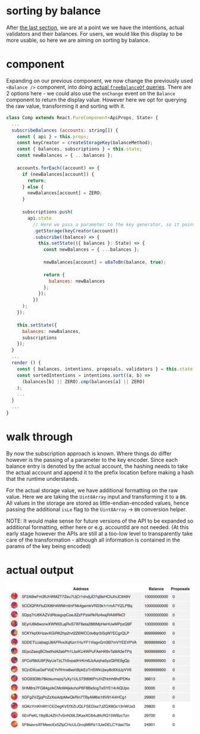 # sorting by balance

After [the last section](tut-006.md), we are at a point we we have the intentions, actual validators and their balances. For users, we would like this display to be more usable, so here we are aiming on sorting by balance.

# component

Expanding on our previous component, we now change the previously used `<Balance />` component, into doing [actual `freeBalanceOf` queries](../packages/app-example/src/comp-007.tsx). There are 2 options here - we could also use the `onChange` event on the `Balance` component to return the display value. However here we opt for querying the raw value, transforming it and sorting with it.

```js
class Comp extends React.PureComponent<ApiProps, State> {
  ...
  subscribeBalances (accounts: string[]) {
    const { api } = this.props;
    const keyCreator = createStorageKey(balanceMethod);
    const { balances, subscriptions } = this.state;
    const newBalances = { ...balances };

    accounts.forEach((account) => {
      if (newBalances[account]) {
        return;
      } else {
        newBalances[account] = ZERO;
      }

      subscriptions.push(
        api.state
          // Here we pass a parameter to the key generator, so it points to the correct storage entry
          .getStorage(keyCreator(account))
          .subscribe((balance) => {
            this.setState(({ balances }: State) => {
              const newBalances = { ...balances };

              newBalances[account] = u8aToBn(balance, true);

              return {
                balances: newBalances
              };
            });
          })
      );
    });

    this.setState({
      balances: newBalances,
      subscriptions
    });
  }
  ...
  render () {
    const { balances, intentions, proposals, validators } = this.state;
    const sortedIntentions = intentions.sort((a, b) =>
      (balances[b] || ZERO).cmp(balances[a] || ZERO)
    );
    ...
  }
  ...
}
```

# walk through

By now the subscription approach is known. Where things do differ however is the passing of a parameter to the key encoder. Since each balance entry is denoted by the actual account, the hashing needs to take the actual account and append it to the prefix location before making a hash that the runtime understands.

For the actual storage value, we have additional formatting on the raw value. Here we are taking the `Uint8Array` input and transforming it to a `BN`. All values in the storage are stored as little-endian-encoded values, hence passing the additional `isLe` flag to the `Uint8Array` -> `BN` conversion helper.

NOTE: It would make sense for future versions of the API to be expanded so additional formatting, either here or e.g. accountId are not needed. (At this early stage however the APIs are still at a too-low level to transparently take care of the transformation - although all information is contained in the params of the key being encoded)

# actual output

![tut-007](https://raw.githubusercontent.com/polkadot-js/apps/master/examples/tut-007.png)
